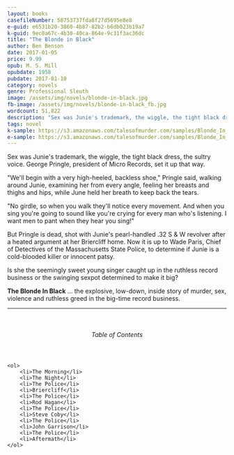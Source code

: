 ```yaml
---
layout: books
casefileNumber: 58753737fda8f27d5695e8e8
e-guid: e6531b20-3860-4b87-82b2-b6db023b19a7
k-guid: 9ec0a67c-4b30-40ca-864e-9c31f3ac36dc
title: "The Blonde in Black"
author: Ben Benson
date: 2017-01-05
price: 9.99
opub: M. S. Mill
opubdate: 1958
pubdate: 2017-01-10
category: novels
genre: Professional Sleuth
image: /assets/img/novels/blonde-in-black.jpg
fb-image: /assets/img/novels/blonde-in-black_fb.jpg
wordcount: 51,822
description: "Sex was Junie's trademark, the wiggle, the tight black dress, the sultry voice. But now George Pringle, president of Micro Records, is dead &hellip; did Junie hit a sour note and kill the man who made her singing career?"
tags: novel
k-sample: https://s3.amazonaws.com/talesofmurder.com/samples/Blonde_In_Black-sample.mobi
e-sample: https://s3.amazonaws.com/talesofmurder.com/samples/Blonde_In_Black-sample.epub
---
```


Sex was Junie's trademark, the wiggle, the tight black dress, the sultry voice. George Pringle, president of Micro Records, set it up that way.

"We'll begin with a very high-heeled, backless shoe," Pringle said, walking around Junie, examining her from every angle, feeling her breasts and thighs and hips, while June held her breath to keep back the tears.

"No girdle, so when you walk they'll notice every movement. And when you sing you're going to sound like you're crying for every man who's listening. I want men to pant when they hear you sing!\"

But Pringle is dead, shot with Junie's pearl-handled .32 S & W revolver after a heated argument at her Briercliff home. Now it is up to Wade Paris, Chief of Detectives of the Massachusetts State Police, to determine if Junie is a cold-blooded killer or innocent patsy.

Is she the seemingly sweet young singer caught up in the ruthless record business or the swinging sexpot determined to make it big?

**The Blonde In Black** ... the explosive, low-down, inside story of murder, sex, violence and ruthless greed in the big-time record business.

<hr>
<br>

<div class="toc">
	<header>
		<h6>Table of Contents</h6>
	</header>

	<ol>
		<li>The Morning</li>
		<li>The Night</li>
		<li>The Police</li>
		<li>Briercliff</li>
		<li>The Police</li>
		<li>Rod Hagan</li>
		<li>The Police</li>
		<li>Steve Coby</li>
		<li>The Police</li>
		<li>John Garrison</li>
		<li>The Police</li>
		<li>Aftermath</li>
	</ol>
</div>
